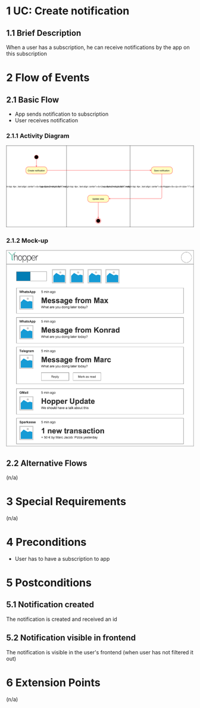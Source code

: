 # 1 UC: Create notification

## 1.1 Brief Description
When a user has a subscription, he can receive notifications by the app on this subscription

# 2 Flow of Events
## 2.1 Basic Flow
- App sends notification to subscription
- User receives notification

### 2.1.1 Activity Diagram
![Organization Application Activity Diagram](./img/uc-create-notification-flow.svg)

### 2.1.2 Mock-up
![Mockup](./mockups/hopper_main.png)


## 2.2 Alternative Flows
(n/a)

# 3 Special Requirements
(n/a)

# 4 Preconditions
- User has to have a subscription to app

# 5 Postconditions
## 5.1 Notification created
The notification is created and received an id
## 5.2 Notification visible in frontend
The notification is visible in the user's frontend (when user has not filtered it out)
 
# 6 Extension Points
(n/a)
